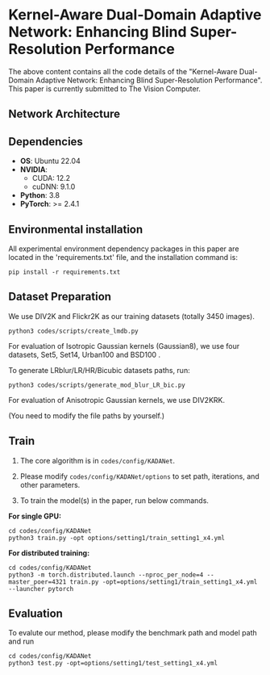 # Kernel-Aware Dual-Domain Adaptive Network: Enhancing Blind Super-Resolution Performance
The above content contains all the code details of the "Kernel-Aware Dual-Domain Adaptive Network: Enhancing Blind Super-Resolution Performance". This paper is currently submitted to The Vision Computer.

## Network Architecture

## Dependencies

- **OS**: Ubuntu 22.04  
- **NVIDIA**:
  - CUDA: 12.2  
  - cuDNN: 9.1.0  
- **Python**: 3.8  
- **PyTorch**: >= 2.4.1  

## Environmental installation
All experimental environment dependency packages in this paper are located in the 'requirements.txt' file, and the installation command is:
```
pip install -r requirements.txt
``` 


## Dataset Preparation

We use DIV2K and Flickr2K as our training datasets (totally 3450 images).  
``` 
python3 codes/scripts/create_lmdb.py
```
For evaluation of Isotropic Gaussian kernels (Gaussian8), we use four datasets, Set5, Set14, Urban100 and BSD100 .

To generate LRblur/LR/HR/Bicubic datasets paths, run:
``` 
python3 codes/scripts/generate_mod_blur_LR_bic.py
```
For evaluation of Anisotropic Gaussian kernels, we use DIV2KRK.

(You need to modify the file paths by yourself.)
## Train

1. The core algorithm is in `codes/config/KADANet`.

2. Please modify `codes/config/KADANet/options` to set path, iterations, and other parameters.

3. To train the model(s) in the paper, run below commands.

**For single GPU:**
``` 
cd codes/config/KADANet
python3 train.py -opt options/setting1/train_setting1_x4.yml
```
**For distributed training:**
```
cd codes/config/KADANet
python3 -m torch.distributed.launch --nproc_per_node=4 --master_poer=4321 train.py -opt=options/setting1/train_setting1_x4.yml --launcher pytorch
```
## Evaluation
To evalute our method, please modify the benchmark path and model path and run
```
cd codes/config/KADANet
python3 test.py -opt=options/setting1/test_setting1_x4.yml
```
